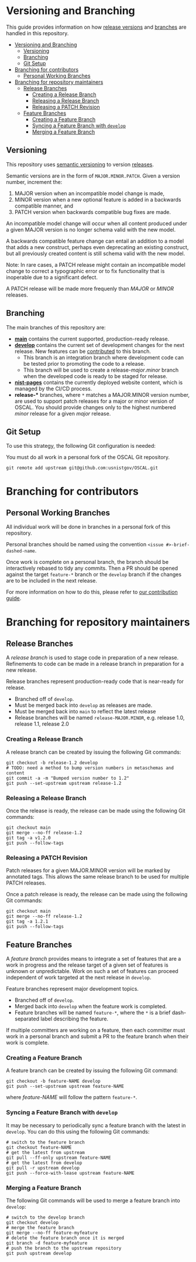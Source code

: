 # Versioning and Branching

This guide provides information on how [release versions](#versioning) and [branches](#branching) are handled in this repository.

- [Versioning and Branching](#versioning-and-branching)
  - [Versioning](#versioning)
  - [Branching](#branching)
  - [Git Setup](#git-setup)
- [Branching for contributors](#branching-for-contributors)
  - [Personal Working Branches](#personal-working-branches)
- [Branching for repository maintainers](#branching-for-repository-maintainers)
  - [Release Branches](#release-branches)
    - [Creating a Release Branch](#creating-a-release-branch)
    - [Releasing a Release Branch](#releasing-a-release-branch)
    - [Releasing a PATCH Revision](#releasing-a-patch-revision)
  - [Feature Branches](#feature-branches)
    - [Creating a Feature Branch](#creating-a-feature-branch)
    - [Syncing a Feature Branch with `develop`](#syncing-a-feature-branch-with-develop)
    - [Merging a Feature Branch](#merging-a-feature-branch)

## Versioning

This repository uses [semantic versioning](https://semver.org/spec/v2.0.0.html) to version [releases](../../releases).

Semantic versions are in the form of `MAJOR.MINOR.PATCH`. Given a version number, increment the:

1. MAJOR version when an incompatible model change is made,
1. MINOR version when a new optional feature is added in a backwards compatible manner, and
1. PATCH version when backwards compatible bug fixes are made.

An incompatible model change will occur when all content produced under a given MAJOR version is no longer schema valid with the new model.

A backwards compatible feature change can entail an addition to a model that adds a new construct, perhaps even deprecating an existing construct, but all previously created content is still schema valid with the new model.

Note: In rare cases, a PATCH release might contain an incompatible model change to correct a typographic error or to fix functionality that is inoperable due to a significant defect.

A PATCH release will be made more frequenly than *MAJOR* or *MINOR* releases.

## Branching

The main branches of this repository are:
- **[main](../../tree/main)** contains the current supported, production-ready release.
- **[develop](../../tree/develop)** contains the current set of development changes for the next release. New features can be [contributed](./CONTRIBUTING.md#contributing-to-the-repository) to this branch.
  - This branch is an integration branch where development code can be tested prior to promoting the code to a release.
  - This branch will be used to create a release-*major*.*minor* branch when the developed code is ready to be staged for release.
- **[nist-pages](../../tree/nist-pages)** contains the currently deployed website content, which is managed by the CI/CD process.
- **release-\*** branches, where `*` matches a MAJOR.MINOR version number, are used to support patch releases for a major or minor version of OSCAL. You should provide changes only to the highest numbered *minor* release for a given *major* release.

## Git Setup

To use this strategy, the following Git configuration is needed:

You must do all work in a personal fork of the OSCAL Git repository.

```
git remote add upstream git@github.com:usnistgov/OSCAL.git
```

# Branching for contributors

## Personal Working Branches

All individual work will be done in branches in a personal fork of this repository.

Personal branches should be named using the convention `<issue #>-brief-dashed-name`.

Once work is complete on a personal branch, the branch should be interactively rebased to tidy any commits. Then a PR should be opened against the target `feature-*` branch or the `develop` branch if the changes are to be included in the next release.

For more information on how to do this, please refer to [our contribution guide](./CONTRIBUTING.md#contributing-to-the-repository).

# Branching for repository maintainers

## Release Branches

A *release branch* is used to stage code in preparation of a new release. Refinements to code can be made in a release branch in preparation for a new release.

Release branches represent production-ready code that is near-ready for release.
- Branched off of `develop`.
- Must be merged back into `develop` as releases are made.
- Must be merged back into `main` to reflect the latest release
- Release branches will be named `release-MAJOR.MINOR`, e.g. release 1.0, release 1.1, release 2.0

### Creating a Release Branch

A release branch can be created by issuing the following Git commands:

```
git checkout -b release-1.2 develop
# TODO: need a method to bump version numbers in metaschemas and content
git commit -a -m "Bumped version number to 1.2"
git push --set-upstream upstream release-1.2
```

### Releasing a Release Branch

Once the release is ready, the release can be made using the following Git commands:

```
git checkout main
git merge --no-ff release-1.2
git tag -a v1.2.0
git push --follow-tags
```

### Releasing a PATCH Revision

Patch releases for a given MAJOR.MINOR version will be marked by annotated tags. This allows the same release branch to be used for multiple PATCH releases.

Once a patch release is ready, the release can be made using the following Git commands:

```
git checkout main
git merge --no-ff release-1.2
git tag -a 1.2.1
git push --follow-tags
```

## Feature Branches

A *feature branch* provides means to integrate a set of features that are a work in progress and the release target of a given set of features is unknown or unpredictable. Work on such a set of features can proceed independent of work targeted at the next release in `develop`.

Feature branches represent major development topics.
- Branched off of `develop`.
- Merged back into `develop` when the feature work is completed.
- Feature branches will be named `feature-*`, where the `*` is a brief dash-separated label describing the feature.

If multiple committers are working on a feature, then each committer must work in a personal branch and submit a PR to the feature branch when their work is complete.

### Creating a Feature Branch

A feature branch can be created by issuing the following Git command:

```
git checkout -b feature-NAME develop
git push --set-upstream upstream feature-NAME
```

where *feature-NAME* will follow the pattern `feature-*`.

### Syncing a Feature Branch with `develop`

It may be necessary to periodically sync a feature branch with the latest in `develop`. You can do this using the following Git commands:

```
# switch to the feature branch
git checkout feature-NAME
# get the latest from upstream
git pull --ff-only upstream feature-NAME
# get the latest from develop
git pull -r upstream develop
git push --force-with-lease upstream feature-NAME
```

### Merging a Feature Branch

The following Git commands will be used to merge a feature branch into `develop`:

```
# switch to the develop branch
git checkout develop
# merge the feature branch
git merge --no-ff feature-myfeature
# delete the feature branch once it is merged
git branch -d feature-myfeature
# push the branch to the upstream repository
git push upstream develop
```
